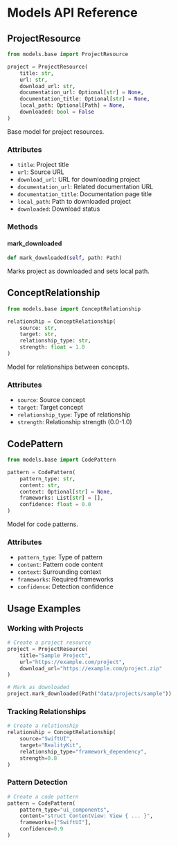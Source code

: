 # Models API Reference

## ProjectResource

```python
from models.base import ProjectResource

project = ProjectResource(
    title: str,
    url: str,
    download_url: str,
    documentation_url: Optional[str] = None,
    documentation_title: Optional[str] = None,
    local_path: Optional[Path] = None,
    downloaded: bool = False
)
```

Base model for project resources.

### Attributes
- `title`: Project title
- `url`: Source URL
- `download_url`: URL for downloading project
- `documentation_url`: Related documentation URL
- `documentation_title`: Documentation page title
- `local_path`: Path to downloaded project
- `downloaded`: Download status

### Methods

#### mark_downloaded
```python
def mark_downloaded(self, path: Path)
```
Marks project as downloaded and sets local path.

## ConceptRelationship

```python
from models.base import ConceptRelationship

relationship = ConceptRelationship(
    source: str,
    target: str,
    relationship_type: str,
    strength: float = 1.0
)
```

Model for relationships between concepts.

### Attributes
- `source`: Source concept
- `target`: Target concept
- `relationship_type`: Type of relationship
- `strength`: Relationship strength (0.0-1.0)

## CodePattern

```python
from models.base import CodePattern

pattern = CodePattern(
    pattern_type: str,
    content: str,
    context: Optional[str] = None,
    frameworks: List[str] = [],
    confidence: float = 0.0
)
```

Model for code patterns.

### Attributes
- `pattern_type`: Type of pattern
- `content`: Pattern code content
- `context`: Surrounding context
- `frameworks`: Required frameworks
- `confidence`: Detection confidence

## Usage Examples

### Working with Projects
```python
# Create a project resource
project = ProjectResource(
    title="Sample Project",
    url="https://example.com/project",
    download_url="https://example.com/project.zip"
)

# Mark as downloaded
project.mark_downloaded(Path("data/projects/sample"))
```

### Tracking Relationships
```python
# Create a relationship
relationship = ConceptRelationship(
    source="SwiftUI",
    target="RealityKit",
    relationship_type="framework_dependency",
    strength=0.8
)
```

### Pattern Detection
```python
# Create a code pattern
pattern = CodePattern(
    pattern_type="ui_components",
    content="struct ContentView: View { ... }",
    frameworks=["SwiftUI"],
    confidence=0.9
)
``` 